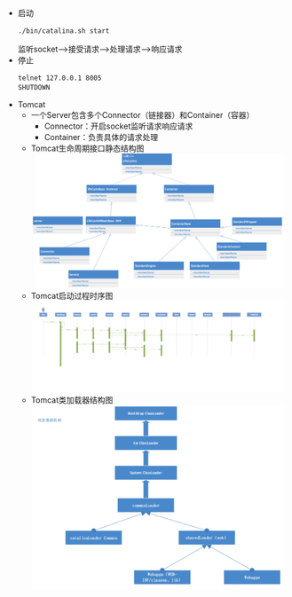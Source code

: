 - 启动
    ```sh
    ./bin/catalina.sh start
    ```
    监听socket——>接受请求——>处理请求——>响应请求
- 停止
    ```sh
    telnet 127.0.0.1 8005
    SHUTDOWN
    ```
- Tomcat
    - 一个Server包含多个Connector（链接器）和Container（容器）    
        - Connector：开启socket监听请求响应请求
        - Container：负责具体的请求处理
    - Tomcat生命周期接口静态结构图
    ![](/assets/iShot2020-09-24下午09.55.08.png)
    - Tomcat启动过程时序图
    ![](/assets/Tomcat启动过程时序图.png)
    - Tomcat类加载器结构图
    ![](/assets/iShot2020-09-24下午09.53.46.png)